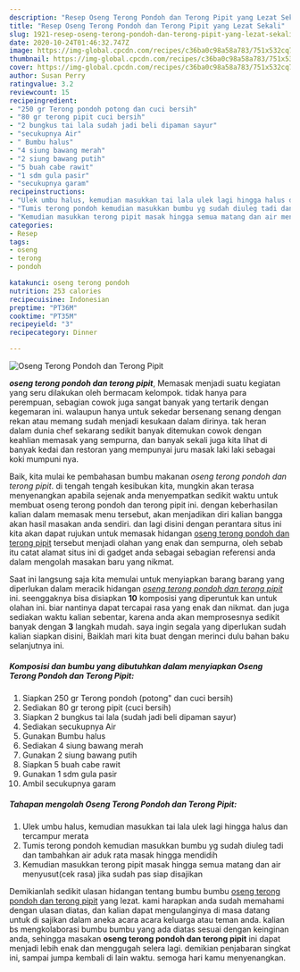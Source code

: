 ```yaml
---
description: "Resep Oseng Terong Pondoh dan Terong Pipit yang Lezat Sekali"
title: "Resep Oseng Terong Pondoh dan Terong Pipit yang Lezat Sekali"
slug: 1921-resep-oseng-terong-pondoh-dan-terong-pipit-yang-lezat-sekali
date: 2020-10-24T01:46:32.747Z
image: https://img-global.cpcdn.com/recipes/c36ba0c98a58a783/751x532cq70/oseng-terong-pondoh-dan-terong-pipit-foto-resep-utama.jpg
thumbnail: https://img-global.cpcdn.com/recipes/c36ba0c98a58a783/751x532cq70/oseng-terong-pondoh-dan-terong-pipit-foto-resep-utama.jpg
cover: https://img-global.cpcdn.com/recipes/c36ba0c98a58a783/751x532cq70/oseng-terong-pondoh-dan-terong-pipit-foto-resep-utama.jpg
author: Susan Perry
ratingvalue: 3.2
reviewcount: 15
recipeingredient:
- "250 gr Terong pondoh potong dan cuci bersih"
- "80 gr terong pipit cuci bersih"
- "2 bungkus tai lala sudah jadi beli dipaman sayur"
- "secukupnya Air"
- " Bumbu halus"
- "4 siung bawang merah"
- "2 siung bawang putih"
- "5 buah cabe rawit"
- "1 sdm gula pasir"
- "secukupnya garam"
recipeinstructions:
- "Ulek umbu halus, kemudian masukkan tai lala ulek lagi hingga halus dan tercampur merata"
- "Tumis terong pondoh kemudian masukkan bumbu yg sudah diuleg tadi dan tambahkan air aduk rata masak hingga mendidih"
- "Kemudian masukkan terong pipit masak hingga semua matang dan air menyusut(cek rasa) jika sudah pas siap disajikan"
categories:
- Resep
tags:
- oseng
- terong
- pondoh

katakunci: oseng terong pondoh 
nutrition: 253 calories
recipecuisine: Indonesian
preptime: "PT36M"
cooktime: "PT35M"
recipeyield: "3"
recipecategory: Dinner

---
```



![Oseng Terong Pondoh dan Terong Pipit](https://img-global.cpcdn.com/recipes/c36ba0c98a58a783/751x532cq70/oseng-terong-pondoh-dan-terong-pipit-foto-resep-utama.jpg)

<b><i>oseng terong pondoh dan terong pipit</i></b>, Memasak menjadi suatu kegiatan yang seru dilakukan oleh bermacam kelompok. tidak hanya para perempuan, sebagian cowok juga sangat banyak yang tertarik dengan kegemaran ini. walaupun hanya untuk sekedar bersenang senang dengan rekan atau memang sudah menjadi kesukaan dalam dirinya. tak heran dalam dunia chef sekarang sedikit banyak ditemukan cowok dengan keahlian memasak yang sempurna, dan banyak sekali juga kita lihat di banyak kedai dan restoran yang mempunyai juru masak laki laki sebagai koki mumpuni nya.



Baik, kita mulai ke pembahasan bumbu makanan <i>oseng terong pondoh dan terong pipit</i>. di tengah tengah kesibukan kita, mungkin akan terasa menyenangkan apabila sejenak anda menyempatkan sedikit waktu untuk membuat oseng terong pondoh dan terong pipit ini. dengan keberhasilan kalian dalam memasak menu tersebut, akan menjadikan diri kalian bangga akan hasil masakan anda sendiri. dan lagi disini dengan perantara situs ini kita akan dapat rujukan untuk memasak hidangan <u>oseng terong pondoh dan terong pipit</u> tersebut menjadi olahan yang enak dan sempurna, oleh sebab itu catat alamat situs ini di gadget anda sebagai sebagian referensi anda dalam mengolah masakan baru yang nikmat.


Saat ini langsung saja kita memulai untuk menyiapkan barang barang yang diperlukan dalam meracik hidangan <u><i>oseng terong pondoh dan terong pipit</i></u> ini. seenggaknya bisa disiapkan <b>10</b> komposisi yang diperuntuk kan untuk olahan ini. biar nantinya dapat tercapai rasa yang enak dan nikmat. dan juga sediakan waktu kalian sebentar, karena anda akan memprosesnya sedikit banyak dengan <b>3</b> langkah mudah. saya ingin segala yang diperlukan sudah kalian siapkan disini, Baiklah mari kita buat dengan merinci dulu bahan baku selanjutnya ini.

<!--inarticleads1-->

##### Komposisi dan bumbu yang dibutuhkan dalam menyiapkan Oseng Terong Pondoh dan Terong Pipit:

1. Siapkan 250 gr Terong pondoh (potong&#34; dan cuci bersih)
1. Sediakan 80 gr terong pipit (cuci bersih)
1. Siapkan 2 bungkus tai lala (sudah jadi beli dipaman sayur)
1. Sediakan secukupnya Air
1. Gunakan  Bumbu halus
1. Sediakan 4 siung bawang merah
1. Gunakan 2 siung bawang putih
1. Siapkan 5 buah cabe rawit
1. Gunakan 1 sdm gula pasir
1. Ambil secukupnya garam




<!--inarticleads2-->

##### Tahapan mengolah Oseng Terong Pondoh dan Terong Pipit:

1. Ulek umbu halus, kemudian masukkan tai lala ulek lagi hingga halus dan tercampur merata
1. Tumis terong pondoh kemudian masukkan bumbu yg sudah diuleg tadi dan tambahkan air aduk rata masak hingga mendidih
1. Kemudian masukkan terong pipit masak hingga semua matang dan air menyusut(cek rasa) jika sudah pas siap disajikan




Demikianlah sedikit ulasan hidangan tentang bumbu bumbu <u>oseng terong pondoh dan terong pipit</u> yang lezat. kami harapkan anda sudah memahami dengan ulasan diatas, dan kalian dapat mengulanginya di masa datang untuk di sajikan dalam aneka acara acara keluarga atau teman anda. kalian bs mengkolaborasi bumbu bumbu yang ada diatas sesuai dengan keinginan anda, sehingga masakan <b>oseng terong pondoh dan terong pipit</b> ini dapat menjadi lebih enak dan menggugah selera lagi. demikian penjabaran singkat ini, sampai jumpa kembali di lain waktu. semoga hari kamu menyenangkan.
